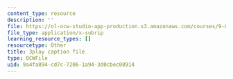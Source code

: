 ```yaml
---
content_type: resource
description: ''
file: https://ol-ocw-studio-app-production.s3.amazonaws.com/courses/9-00sc-introduction-to-psychology-fall-2011/9a4fa894cd7c72061a943d0cbec08914_Vko17una2Zw.srt
file_type: application/x-subrip
learning_resource_types: []
resourcetype: Other
title: 3play caption file
type: OCWFile
uid: 9a4fa894-cd7c-7206-1a94-3d0cbec08914
---
```

